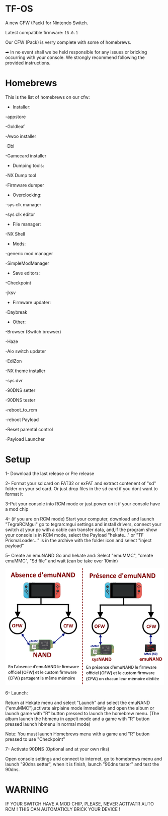 # TF-OS
A new CFW (Pack) for Nintendo Switch. 

Latest compatible firmware: `18.0.1`

Our CFW (Pack) is verry complete with some of homebrews. 

➡ In no event shall we be held responsible for any issues or bricking occurring with your console. We strongly recommend following the provided instructions. 

# Homebrews
This is the list of homebrews on our cfw:

* Installer:

-appstore

-Goldleaf 

-Awoo installer

-Dbi

-Gamecard installer 

* Dumping tools:

-NX Dump tool 

-Firmware dumper

* Overclocking:

-sys clk manager 

-sys clk editor

* File manager:

-NX Shell 

* Mods:

-generic mod manager 

-SimpleModManager 

* Save editors:

-Checkpoint 

-jksv

* Firmware updater:

-Daybreak 

* Other: 

-Browser (Switch browser) 

-Haze

-Aio switch updater 

-EdiZon

-NX theme installer

-sys dvr

-90DNS setter

-90DNS tester

-reboot_to_rcm 

-reboot Payload 

-Reset parental control

-Payload Launcher

# Setup
1- Download the last release or Pre release 

2- Format your sd card on FAT32 or exFAT and extract contenent of "sd" folder on your sd card. Or just drop files in the sd card if you dont want to format it

3-Put your console into RCM mode or just power on it if your console have a mod chip

4- (if you are on RCM mode) Start your computer, download and launch "TegraRCMgui" go to tegrarcmgui settings and install drivers, connect your switch at your pc with a cable can transfer data, and,if the program show your console is in RCM mode, select the Payload "hekate..." or "TF PrismaLoader..." is in the archive with the folder icon and select "inject payload" 

5- Create an emuNAND
Go and hekate and:
Select "emuMMC", "create emuMMC", "Sd file" and wait (can be take over 10min)

<img src="emunNAND.png" alt="emunand shema">

6- Launch: 

Return at Hekate menu and select "Launch" and select the emuNAND ("emuMMC"),activate airplaine mode immediatly and open the album or launch game with "R" button pressed to launch the homebrew menu. (The album launch the hbmenu in appelt mode and a game with "R" button pressed launch hbmenu in normal mode) 

Note: You must launch Homebrews menu with a game and "R" button pressed to use "Checkpoint" 

7- Activate 90DNS (Optional and at your own riks) 

Open console settings and connect to internet, go to homebrews menu and launch "90dns setter", when it is finish, launch "90dns tester" and test the 90dns. 

# WARNING 
IF YOUR SWITCH HAVE A MOD CHIP, PLEASE, NEVER ACTIVATR AUTO RCM ! THIS CAN AUTOMATICLY BRICK YOUR DEVICE ! 
